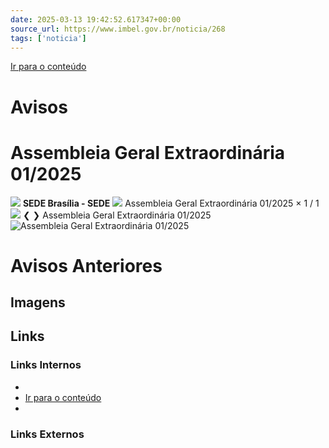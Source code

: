 ```yaml
---
date: 2025-03-13 19:42:52.617347+00:00
source_url: https://www.imbel.gov.br/noticia/268
tags: ['noticia']
---
```


[](https://www.imbel.gov.br/noticia/268)
[Ir para o conteúdo](https://www.imbel.gov.br/noticia/268#conteudo)
# Avisos
# Assembleia Geral Extraordinária 01/2025
![](https://www.imbel.gov.br/storage/noticias/1739208717.png)
**SEDE Brasília - SEDE**
![](https://www.imbel.gov.br/storage/noticias/1739208717.png)
Assembleia Geral Extraordinária 01/2025
×
1 / 1
![](https://www.imbel.gov.br/storage/noticias/1739208717.png)
❮ ❯
Assembleia Geral Extraordinária 01/2025
![Assembleia Geral Extraordinária 01/2025](https://www.imbel.gov.br/storage/noticias/1739208717.png)
# Avisos Anteriores
[ ](https://www.imbel.gov.br/noticia/268#home)


## Imagens



## Links

### Links Internos

- [](https://www.imbel.gov.br/noticia/268)
- [Ir para o conteúdo](https://www.imbel.gov.br/noticia/268#conteudo)
- [](https://www.imbel.gov.br/noticia/268#home)

### Links Externos


